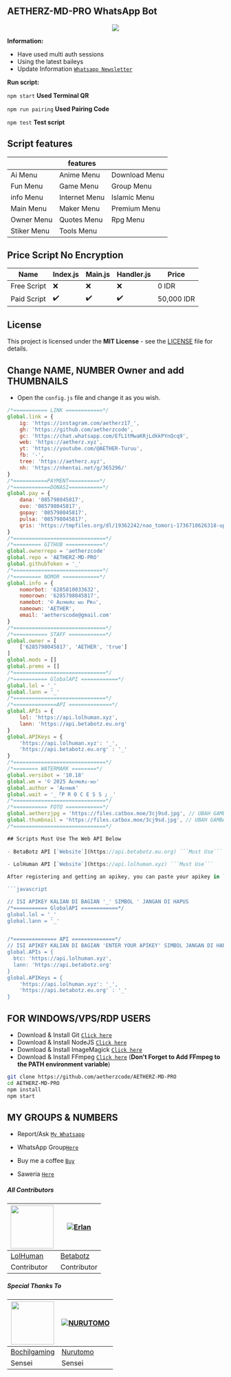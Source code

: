 ## AETHERZ-MD-PRO WhatsApp Bot

<div id="header" align="center">
  <img src="https://files.catbox.moe/3cj9sd.jpg"/>
</div>

**Information:**
- Have used multi auth sessions 
- Using the latest baileys
- Update Information [`Whatsapp Newsletter`](https://whatsapp.com/channel/0029Vawy95bKwqSKVROTsi47)

**Run script:**

```npm start``` **Used Terminal QR**

```npm run pairing``` **Used Pairing Code**

```npm test``` **Test script**

## Script features

|| features ||
|----------|----------|----------|
| Ai Menu | Anime Menu | Download Menu |
| Fun Menu | Game Menu | Group Menu |
| info Menu | Internet Menu | Islamic Menu |
| Main Menu | Maker Menu | Premium Menu |
| Owner Menu | Quotes Menu | Rpg Menu |
| Stiker Menu | Tools Menu |

## Price Script No Encryption 

| Name         | Index.js | Main.js | Handler.js | Price         |
|--------------|----------|---------|------------|---------------|
| Free Script  | ❌       | ❌      | ❌         | 0 IDR         |
| Paid Script  | ✔️       | ✔️      | ✔️         | 50,000 IDR    |

## License

This project is licensed under the **MIT License** - see the [LICENSE](https://opensource.org/licenses/MIT) file for details.

## Change NAME, NUMBER Owner and add THUMBNAILS

- Open the ```config.js``` file and change it as you wish.

```javascript
/*=========== LINK ============*/
global.link = {
	ig: 'https://instagram.com/aetherz17_',
	gh: 'https://github.com/aetherzcode',
	gc: 'https://chat.whatsapp.com/EfL1tMwaKRjLdkkPYnQcq9',
	web: 'https://aetherz.xyz',
	yt: 'https://youtube.com/@AETHER-Turuu',
	fb: '-',
    tree: 'https://aetherz.xyz',
	nh: 'https://nhentai.net/g/365296/'	
}
/*===========PAYMENT==========*/
/*============DONASI===========*/
global.pay = {
	dana: '085798045817',
	ovo: '085798045817',
	gopay: '085798045817',
	pulsa: '085798045817',
	qris: 'https://tmpfiles.org/dl/19362242/nao_tomori-1736710626318-upload.jpg'
}
/*==============================*/
/*========= GITHUB ============*/
global.ownerrepo = 'aetherzcode'
global.repo = 'AETHERZ-MD-PRO'
global.githubToken = '_'
/*=============================*/
/*========= NOMOR ============*/
global.info = {
	nomorbot: '6285810033632',
	nomorown: '6285798045817',
	namebot: '© Aᴇᴛʜᴇʀᴢ ᴍᴅ Pʀᴏ',
	nameown: 'AETHER',
	email: 'aetherscode@gmail.com'
}
/*==============================*/
/*=========== STAFF ============*/
global.owner = [
    ['6285798045817', 'AETHER', 'true']
]
global.mods = [] 
global.prems = [] 
/*==============================*/
/*=========== GlobalAPI ============*/
global.lol = '_'
global.lann = '_'
/*==============================*/
/*==============API ==============*/
global.APIs = {
    lol: 'https://api.lolhuman.xyz',
    lann: 'https://api.betabotz.eu.org'
}
global.APIKeys = {
    'https://api.lolhuman.xyz': '_',
    'https://api.betabotz.eu.org' : '_'
}
/*==============================*/
/*======== WATERMARK ========*/
global.versibot = '10.18'
global.wm = '© 2025 Aᴇᴛʜᴇʀᴢ-ᴍᴅ' 
global.author = 'Aᴇᴛʜᴇʀ'
global.wait = '_「P R O C E S S 」_'
/*==============================*/
/*=========== FOTO ============*/
global.aetherzjpg = 'https://files.catbox.moe/3cj9sd.jpg', // UBAH GAMBAR LU   
global.thumbnail = 'https://files.catbox.moe/3cj9sd.jpg', // UBAH GAMBAR LU   
/*==============================*/

## Scripts Must Use The Web API Below
  
- BetaBotz API [`Website`](https://api.betabotz.eu.org) ```Must Use```
  
- LolHuman API [`Website`](https://api.lolhuman.xyz) ```Must Use```

After registering and getting an apikey, you can paste your apikey in ```config.js```

```javascript

// ISI APIKEY KALIAN DI BAGIAN '_' SIMBOL ' JANGAN DI HAPUS
/*=========== GlobalAPI ============*/
global.lol = '_'
global.lann = '_'


/*============== API ==============*/
// ISI APIKEY KALIAN DI BAGIAN 'ENTER YOUR APIKEY' SIMBOL JANGAN DI HAPUS
global.APIs = {
  btc: 'https://api.lolhuman.xyz',
  lann: 'https://api.betabotz.org'
} 
global.APIKeys = {
    'https://api.lolhuman.xyz': '_',
    'https://api.betabotz.eu.org' : '_'
}
```


## FOR WINDOWS/VPS/RDP USERS

* Download & Install Git [`Click here`](https://git-scm.com/downloads)
* Download & Install NodeJS [`Click here`](https://nodejs.org/en/download)
* Download & Install ImageMagick [`Click here`](https://imagemagick.org/script/download.php)
* Download & Install FFmpeg [`Click here`](https://ffmpeg.org/download.html) (**Don't Forget to Add FFmpeg to the PATH environment variable**)

```bash
git clone https://github.com/aetherzcode/AETHERZ-MD-PRO
cd AETHERZ-MD-PRO
npm install
npm start
```


## MY GROUPS & NUMBERS

- Report/Ask [`My Whatsapp`](https://wa.me/6285798045817)

- WhatsApp Group[`Here`](https://chat.whatsapp.com/EfL1tMwaKRjLdkkPYnQcq9)

- Buy me a coffee [`Buy`](https://files.catbox.moe/lyt37y.jpg)

- Saweria [`Here`](https://saweria.co/aetherscode)


##### All Contributors
<a href="https://github.com/LoL-Human"><img src="https://github.com/LoL-Human.png?size=100" width="100" height="100"></a> | [![Erlan](https://github.com/ERLANRAHMAT.png?size=100)](https://github.com/ERLANRAHMAT) 
---|---
[LolHuman](https://github.com/LoL-Human)  | [Betabotz](https://github.com/ERLANRAHMAT)
Contributor | Contributor |

##### Special Thanks To
<!--[![Nurutomo](https://github.com/Nurutomo.png?size=100)](https://github.com/Nurutomo)
[![BochilGaming](https://github.com/BochilGaming.png?size=100)](https://github.com/BochilGaming)
[![adiwajshing/Baileys](https://github.com/adiwajshing.png?size=100)](https://github.com/adiwajshing)-->
<a href="https://github.com/BochilGaming"><img src="https://github.com/BochilGaming.png?size=100" width="100" height="100"></a> | [![NURUTOMO](https://github.com/Nurutomo.png?size=100)](https://github.com/Nurutomo) 
---|---
[Bochilgaming](https://github.com/BochilGaming)  | [Nurutomo](https://github.com/Nurutomo)
Sensei | Sensei |
